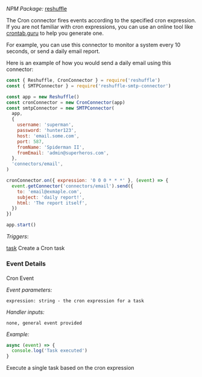 *NPM Package:*  [reshuffle](https://www.npmjs.com/package/reshuffle)

The Cron connector fires events according to the specified cron expression. If you are not familiar with cron expressions, you can use an online tool like [crontab.guru](https://crontab.guru) to help you generate one.

For example, you can use this connector to monitor a system every 10 seconds, or send a daily email report. 

Here is an example of how you would send a daily email using this connector:
```js
const { Reshuffle, CronConnector } = require('reshuffle')
const { SMTPConnector } = require('reshuffle-smtp-connector')

const app = new Reshuffle()
const cronConnector = new CronConnector(app)
const smtpConnector = new SMTPConnector(
  app,
  {
    username: 'superman',
    password: 'hunter123',
    host: 'email.some.com',
    port: 587,
    fromName: 'Spiderman II',
    fromEmail: 'admin@superheros.com',
  },
  'connectors/email',
)

cronConnector.on({ expression: '0 0 0 * * *' }, (event) => {
  event.getConnector('connectors/email').send({
    to: 'email@exmaple.com',
    subject: 'daily report!',
    html: 'The report itself',
  })
})

app.start()
```

_Triggers_:

[task](#task) Create a Cron task

### Event Details

#### <a name="task"></a>

Cron Event

_Event parameters:_

```
expression: string - the cron expression for a task
```

_Handler inputs:_

```
none, general event provided
```

_Example:_

```js
async (event) => {
  console.log('Task executed')
}
```

Execute a single task based on the cron expression
